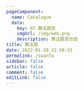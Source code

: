 ```yaml
---
pageComponent: 
  name: Catalogue
  data: 
    key: 07.算法题目
    imgUrl: /img/web.png
    description: 算法题目总结
title: 算法题
date: 2022-01-28 21:50:53
permalink: /suanfa
sidebar: false
article: false
comment: false
editLink: false
---
```


